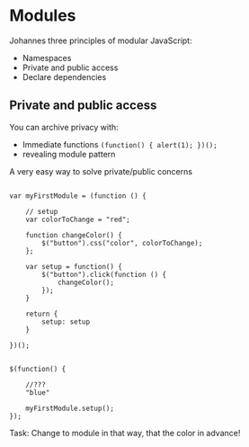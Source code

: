# Modules

Johannes three principles of modular JavaScript:

* Namespaces
* Private and public access
* Declare dependencies


## Private and public access

You can archive privacy with:
- Immediate functions `(function() { alert(1); })();`
- revealing module pattern

A very easy way to solve private/public concerns

```

var myFirstModule = (function () {

    // setup
    var colorToChange = "red";

    function changeColor() {
        $("button").css("color", colorToChange);
    };

    var setup = function() {
        $("button").click(function () {
            changeColor();
        });
    }
    
    return {
        setup: setup
    }

})();


$(function() {

	//???
	"blue"

    myFirstModule.setup();
});

```` 

Task:
Change to module in that way, that the color in advance!